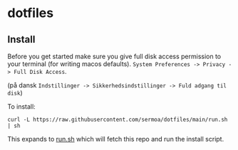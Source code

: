 # dotfiles

## Install

Before you get started make sure you give full disk access permission to your terminal (for writing macos defaults). `System Preferences -> Privacy -> Full Disk Access`.

(på dansk `Indstillinger -> Sikkerhedsindstillinger -> Fuld adgang til disk`)

To install:

`curl -L https://raw.githubusercontent.com/sermoa/dotfiles/main/run.sh | sh`

This expands to [run.sh](https://github.com/dineshraj/dotfiles/blob/main/run.sh) which will fetch this repo and run the install script.

